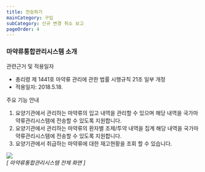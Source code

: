 ```yaml
---
title: 전송하기
mainCategory: 구입
subCategory: 신규 변경 취소 보고
pageOrder: 4
---
```


### 마약류통합관리시스템 소개  

관련근거 및 적용일자  
* 총리령 제 1441호 마약류 관리에 관한 법률 시행규칙 21조 일부 개정
* 적용일자: 2018.5.18. 

주요 기능 안내
1.  요양기관에서 관리하는 마약류의 입고 내역을 관리할 수 있으며 해당 내역을 국가마약류관리시스템에 전송할 수 있도록 지원합니다.  
2.  요양기관에서 관리하는 마약류의 환자별 조제/투약 내역을 집계 해당 내역을 국가마약류관리시스템에 전송할 수 있도록 지원합니다.  
3.  요양기관에서 취급하는 마약류에 대한 재고현황을 조회 할 수 있습니다.  

[![]({{site.url}}/images/docs/doc_1/post_3-1.png)]({{site.url}}/images/docs/doc_1/post_3-1.png)    
*[ 마약류통합관리시스템 전체 화면 ]*  
